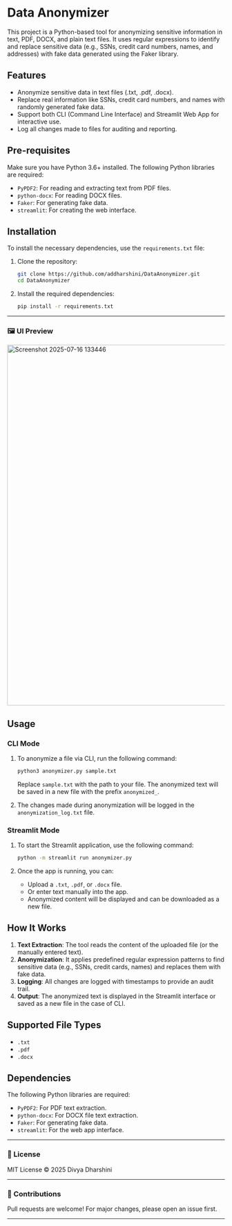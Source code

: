 # Data Anonymizer

This project is a Python-based tool for anonymizing sensitive information in text, PDF, DOCX, and plain text files. It uses regular expressions to identify and replace sensitive data (e.g., SSNs, credit card numbers, names, and addresses) with fake data generated using the Faker library.

## Features

- Anonymize sensitive data in text files (.txt, .pdf, .docx).
- Replace real information like SSNs, credit card numbers, and names with randomly generated fake data.
- Support both CLI (Command Line Interface) and Streamlit Web App for interactive use.
- Log all changes made to files for auditing and reporting.

## Pre-requisites

Make sure you have Python 3.6+ installed. The following Python libraries are required:

- `PyPDF2`: For reading and extracting text from PDF files.
- `python-docx`: For reading DOCX files.
- `Faker`: For generating fake data.
- `streamlit`: For creating the web interface.

## Installation

To install the necessary dependencies, use the `requirements.txt` file:

1. Clone the repository:

    ```bash
    git clone https://github.com/addharshini/DataAnonymizer.git
    cd DataAnonymizer
    ```

2. Install the required dependencies:

    ```bash
    pip install -r requirements.txt
    ```

* * *

### 🖼️ UI Preview

<img width="782" height="836" alt="Screenshot 2025-07-16 133446" src="https://github.com/user-attachments/assets/2d1b0325-33a6-4a52-a882-e03a864169d3" />

## Usage

### CLI Mode

1. To anonymize a file via CLI, run the following command:

    ```bash
    python3 anonymizer.py sample.txt
    ```

    Replace `sample.txt` with the path to your file. The anonymized text will be saved in a new file with the prefix `anonymized_`.

2. The changes made during anonymization will be logged in the `anonymization_log.txt` file.

### Streamlit Mode

1. To start the Streamlit application, use the following command:

    ```bash
    python -m streamlit run anonymizer.py
    ```

2. Once the app is running, you can:

    - Upload a `.txt`, `.pdf`, or `.docx` file.
    - Or enter text manually into the app.
    - Anonymized content will be displayed and can be downloaded as a new file.

## How It Works

1. **Text Extraction**: The tool reads the content of the uploaded file (or the manually entered text).
2. **Anonymization**: It applies predefined regular expression patterns to find sensitive data (e.g., SSNs, credit cards, names) and replaces them with fake data.
3. **Logging**: All changes are logged with timestamps to provide an audit trail.
4. **Output**: The anonymized text is displayed in the Streamlit interface or saved as a new file in the case of CLI.

## Supported File Types

- `.txt`
- `.pdf`
- `.docx`

## Dependencies

The following Python libraries are required:

- `PyPDF2`: For PDF text extraction.
- `python-docx`: For DOCX file text extraction.
- `Faker`: For generating fake data.
- `streamlit`: For the web app interface.
* * *


### 📄 License

MIT License © 2025 Divya Dharshini

* * *

### 🤝 Contributions

Pull requests are welcome! For major changes, please open an issue first.

* * *

